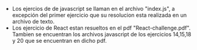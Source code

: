 * Los ejercios de de javascript se llaman en el archivo "index.js", a excepción del primer ejercicio que su resolucion esta realizada en un archivo de texto.
* Los ejercicio de React estan resueltos en el pdf "React-challenge.pdf".
Tambien se encuentran los archivos javascript de los ejercicios 14,15,18 y 20 que se encuentran en dicho pdf.